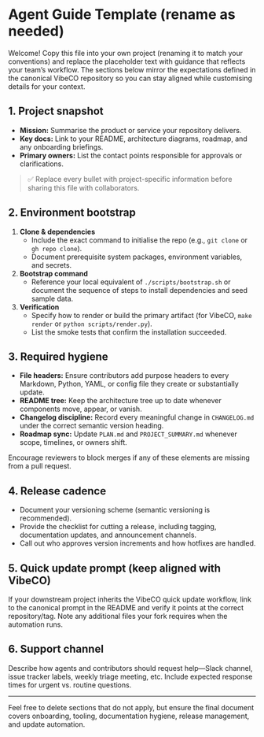 <!--
  File: AGENTS_SAMPLE.md
  Purpose: Ready-to-adapt agent instruction template that demonstrates how downstream teams can tailor VibeCO guidance.
  Last updated: Provide a structured example covering setup, documentation hygiene, and release coordination for local projects.
-->

# Agent Guide Template (rename as needed)

Welcome! Copy this file into your own project (renaming it to match your conventions) and replace the placeholder text with guidance that reflects your team’s workflow. The sections below mirror the expectations defined in the canonical VibeCO repository so you can stay aligned while customising details for your context.

## 1. Project snapshot
- **Mission:** Summarise the product or service your repository delivers.
- **Key docs:** Link to your README, architecture diagrams, roadmap, and any onboarding briefings.
- **Primary owners:** List the contact points responsible for approvals or clarifications.

> ✅ Replace every bullet with project-specific information before sharing this file with collaborators.

## 2. Environment bootstrap
1. **Clone & dependencies**
   - Include the exact command to initialise the repo (e.g., `git clone` or `gh repo clone`).
   - Document prerequisite system packages, environment variables, and secrets.
2. **Bootstrap command**
   - Reference your local equivalent of `./scripts/bootstrap.sh` or document the sequence of steps to install dependencies and seed sample data.
3. **Verification**
   - Specify how to render or build the primary artifact (for VibeCO, `make render` or `python scripts/render.py`).
   - List the smoke tests that confirm the installation succeeded.

## 3. Required hygiene
- **File headers:** Ensure contributors add purpose headers to every Markdown, Python, YAML, or config file they create or substantially update.
- **README tree:** Keep the architecture tree up to date whenever components move, appear, or vanish.
- **Changelog discipline:** Record every meaningful change in `CHANGELOG.md` under the correct semantic version heading.
- **Roadmap sync:** Update `PLAN.md` and `PROJECT_SUMMARY.md` whenever scope, timelines, or owners shift.

Encourage reviewers to block merges if any of these elements are missing from a pull request.

## 4. Release cadence
- Document your versioning scheme (semantic versioning is recommended).
- Provide the checklist for cutting a release, including tagging, documentation updates, and announcement channels.
- Call out who approves version increments and how hotfixes are handled.

## 5. Quick update prompt (keep aligned with VibeCO)
If your downstream project inherits the VibeCO quick update workflow, link to the canonical prompt in the README and verify it points at the correct repository/tag. Note any additional files your fork requires when the automation runs.

## 6. Support channel
Describe how agents and contributors should request help—Slack channel, issue tracker labels, weekly triage meeting, etc. Include expected response times for urgent vs. routine questions.

---

Feel free to delete sections that do not apply, but ensure the final document covers onboarding, tooling, documentation hygiene, release management, and update automation.
